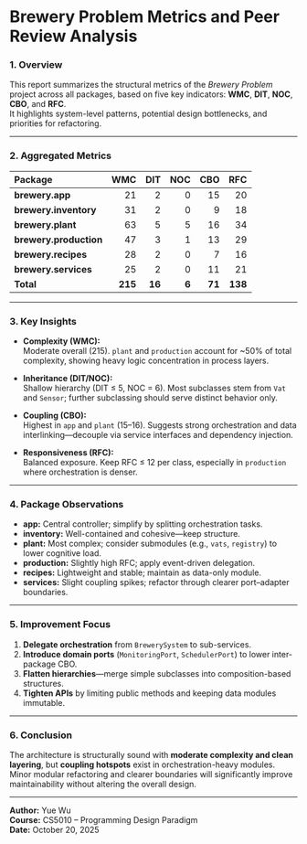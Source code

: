# **Brewery Problem Metrics and Peer Review Analysis**

### **1. Overview**
This report summarizes the structural metrics of the *Brewery Problem* project across all packages, based on five key indicators: **WMC**, **DIT**, **NOC**, **CBO**, and **RFC**.  
It highlights system-level patterns, potential design bottlenecks, and priorities for refactoring.

---

### **2. Aggregated Metrics**

| Package | WMC | DIT | NOC | CBO | RFC |
|:--------|----:|----:|----:|----:|----:|
| **brewery.app** | 21 | 2 | 0 | 15 | 20 |
| **brewery.inventory** | 31 | 2 | 0 | 9 | 18 |
| **brewery.plant** | 63 | 5 | 5 | 16 | 34 |
| **brewery.production** | 47 | 3 | 1 | 13 | 29 |
| **brewery.recipes** | 28 | 2 | 0 | 7 | 16 |
| **brewery.services** | 25 | 2 | 0 | 11 | 21 |
| **Total** | **215** | **16** | **6** | **71** | **138** |

---

### **3. Key Insights**

- **Complexity (WMC):**  
  Moderate overall (215). `plant` and `production` account for ~50% of total complexity, showing heavy logic concentration in process layers.

- **Inheritance (DIT/NOC):**  
  Shallow hierarchy (DIT ≤ 5, NOC = 6). Most subclasses stem from `Vat` and `Sensor`; further subclassing should serve distinct behavior only.

- **Coupling (CBO):**  
  Highest in `app` and `plant` (15–16). Suggests strong orchestration and data interlinking—decouple via service interfaces and dependency injection.

- **Responsiveness (RFC):**  
  Balanced exposure. Keep RFC ≤ 12 per class, especially in `production` where orchestration is denser.

---

### **4. Package Observations**

- **app:** Central controller; simplify by splitting orchestration tasks.
- **inventory:** Well-contained and cohesive—keep structure.
- **plant:** Most complex; consider submodules (e.g., `vats`, `registry`) to lower cognitive load.
- **production:** Slightly high RFC; apply event-driven delegation.
- **recipes:** Lightweight and stable; maintain as data-only module.
- **services:** Slight coupling spikes; refactor through clearer port–adapter boundaries.

---

### **5. Improvement Focus**

1. **Delegate orchestration** from `BrewerySystem` to sub-services.
2. **Introduce domain ports** (`MonitoringPort`, `SchedulerPort`) to lower inter-package CBO.
3. **Flatten hierarchies**—merge simple subclasses into composition-based structures.
4. **Tighten APIs** by limiting public methods and keeping data modules immutable.

---

### **6. Conclusion**
The architecture is structurally sound with **moderate complexity and clean layering**, but **coupling hotspots** exist in orchestration-heavy modules.  
Minor modular refactoring and clearer boundaries will significantly improve maintainability without altering the overall design.

---

**Author:** Yue Wu  
**Course:** CS5010 – Programming Design Paradigm  
**Date:** October 20, 2025  
